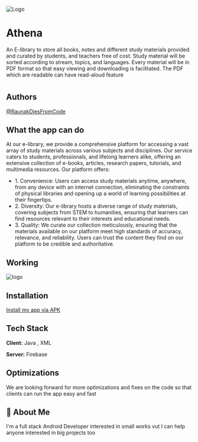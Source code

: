 
![Logo](https://firebasestorage.googleapis.com/v0/b/athena-login-6ad52.appspot.com/o/Images%2Flogo.png?alt=media&token=92615d38-6478-4cc2-8478-103b551b718a)


# Athena

An E-library to store all books, notes and different study materials provided and curated by students, and teachers free of cost. Study material will be sorted according to stream, topics, and languages. Every material will be in PDF format so that easy viewing and downloading is facilitated. The PDF which are readable can have read-aloud feature


# 





## Authors

[@RaunakDiesFromCode](https://github.com/RaunakDiesFromCode)


## What the app can do

At our e-library, we provide a comprehensive platform for accessing a vast array of study materials across various subjects and disciplines. Our service caters to students, professionals, and lifelong learners alike, offering an extensive collection of e-books, articles, research papers, tutorials, and multimedia resources. Our platform offers:


- 1.⁠ ⁠Convenience: Users can access study materials anytime, anywhere, from any device with an internet connection, eliminating the constraints of physical libraries and opening up a world of learning possibilities at their fingertips.
- 2.⁠ ⁠Diversity: Our e-library hosts a diverse range of study materials, covering subjects from STEM to humanities, ensuring that learners can find resources relevant to their interests and educational needs.
- 3.⁠ ⁠Quality: We curate our collection meticulously, ensuring that the materials available on our platform meet high standards of accuracy, relevance, and reliability. Users can trust the content they find on our platform to be credible and authoritative.


## Working


![logo](https://firebasestorage.googleapis.com/v0/b/athena-login-6ad52.appspot.com/o/Images%2Fworking.png?alt=media&token=d193845d-302a-4f46-a4a6-b942282871e1)
## Installation

[Install my app via APK](https://drive.google.com/file/d/1AgJKFw1PSdOYOjOR8PYfuLchsvWtvX1C/view?usp=sharing)

    
## Tech Stack

**Client:** Java , XML

**Server:** Firebase


## Optimizations

We are looking forward for more optimizations and fixes on the code so that clients can run the app easy and fast


## 🚀 About Me
I'm a full stack Android Developer interested in small works vut I can help anyone interested in big projects too

